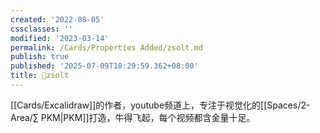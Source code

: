```yaml
---
created: '2022-08-05'
cssclasses: ''
modified: '2023-03-14'
permalink: /Cards/Properties Added/zsolt.md
publish: true
published: '2025-07-09T18:29:59.362+08:00'
title: 🧑zsolt
---
```

[[Cards/Excalidraw]]的作者，youtube频道上，专注于视觉化的[[Spaces/2-Area/∑ PKM\|PKM]]打造，牛得飞起，每个视频都含金量十足。
